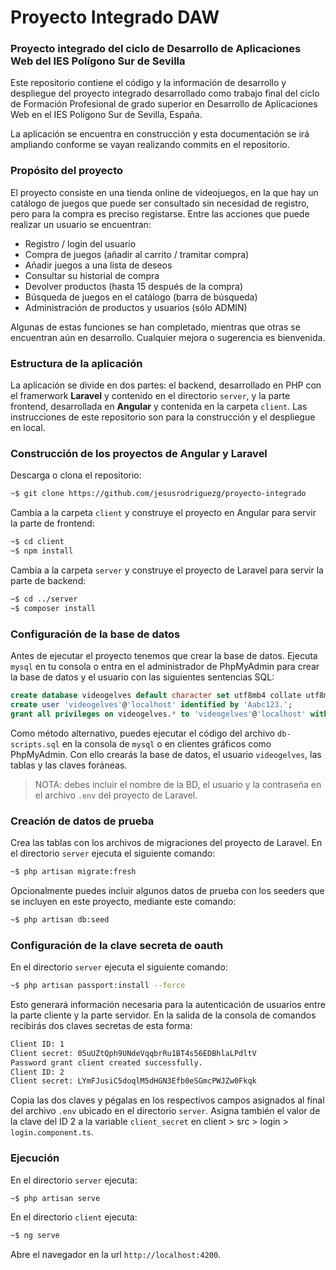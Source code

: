 # Proyecto Integrado DAW
### Proyecto integrado del ciclo de Desarrollo de Aplicaciones Web del IES Polígono Sur de Sevilla

Este repositorio contiene el código y la información de desarrollo y despliegue del proyecto integrado desarrollado como trabajo final del ciclo de Formación Profesional de grado superior en Desarrollo de Aplicaciones Web en el IES Polígono Sur de Sevilla, España.

La aplicación se encuentra en construcción y esta documentación se irá ampliando conforme se vayan realizando commits en el repositorio.

### Propósito del proyecto

El proyecto consiste en una tienda online de videojuegos, en la que hay un catálogo de juegos que puede ser consultado sin necesidad de registro, pero para la compra es preciso registarse. Entre las acciones que puede realizar un usuario se encuentran:

- Registro / login del usuario
- Compra de juegos (añadir al carrito / tramitar compra)
- Añadir juegos a una lista de deseos
- Consultar su historial de compra
- Devolver productos (hasta 15 después de la compra)
- Búsqueda de juegos en el catálogo (barra de búsqueda)
- Administración de productos y usuarios (sólo ADMIN)

Algunas de estas funciones se han completado, mientras que otras se encuentran aún en desarrollo. Cualquier mejora o sugerencia es bienvenida.

### Estructura de la aplicación

La aplicación se divide en dos partes: el backend, desarrollado en PHP con el framerwork **Laravel**  y contenido en el directorio ```server```, y la parte frontend, desarrollada en **Angular** y contenida en la carpeta ```client```. Las instrucciones de este repositorio son para la construcción y el despliegue en local.

### Construcción de los proyectos de Angular y Laravel

Descarga o clona el repositorio:

```sh
~$ git clone https://github.com/jesusrodriguezg/proyecto-integrado
```

Cambia a la carpeta ```client``` y construye el proyecto en Angular para servir la parte de frontend:

```sh
~$ cd client
~$ npm install
```

Cambia a la carpeta ```server``` y construye el proyecto de Laravel para servir la parte de backend:

```sh
~$ cd ../server
~$ composer install
```

### Configuración de la base de datos

Antes de ejecutar el proyecto tenemos que crear la base de datos. Ejecuta ```mysql``` en tu consola o entra en el administrador de PhpMyAdmin para crear la base de datos y el usuario con las siguientes sentencias SQL:

```sql
create database videogelves default character set utf8mb4 collate utf8mb4_spanish_ci;
create user 'videogelves'@'localhost' identified by 'Aabc123.';
grant all privileges on videogelves.* to 'videogelves'@'localhost' with grant option;
```

Como método alternativo, puedes ejecutar el código del archivo ```db-scripts.sql``` en la consola de ```mysql``` o en clientes gráficos como PhpMyAdmin. Con ello crearás la base de datos, el usuario ```videogelves```, las tablas y las claves foráneas. 

> NOTA: debes incluir el nombre de la BD, el usuario y la contraseña en el archivo ```.env``` del proyecto de Laravel.

### Creación de datos de prueba

Crea las tablas con los archivos de migraciones del proyecto de Laravel. En el directorio ```server``` ejecuta el siguiente comando:

```sh
~$ php artisan migrate:fresh
```

Opcionalmente puedes incluir algunos datos de prueba con los seeders que se incluyen en este proyecto, mediante este comando:

```sh
~$ php artisan db:seed
```

### Configuración de la clave secreta de oauth

En el directorio ```server``` ejecuta el siguiente comando:

```sh
~$ php artisan passport:install --force
```

Esto generará información necesaria para la autenticación de usuarios entre la parte cliente y la parte servidor. En la salida de la consola de comandos recibirás dos claves secretas de esta forma:

```sh
Client ID: 1
Client secret: 05uUZtQph9UNdeVqqbrRu1BT4s56EDBhlaLPdltV
Password grant client created successfully.
Client ID: 2
Client secret: LYmFJusiC5doqlM5dHGN3Efb0eSGmcPWJZw0Fkqk
```

Copia las dos claves y pégalas en los respectivos campos asignados al final del archivo ```.env``` ubicado en el directorio ```server```. Asigna también el valor de la clave del ID 2 a la variable ```client_secret``` en client > src > login > ```login.component.ts```.

### Ejecución

En el directorio ```server``` ejecuta:

```sh
~$ php artisan serve
```

En el directorio ```client``` ejecuta:

```sh
~$ ng serve
```

Abre el navegador en la url ```http://localhost:4200```.
